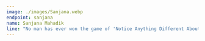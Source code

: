 ```yaml
---
image: ./images/Sanjana.webp
endpoint: sanjana
name: Sanjana Mahadik
line: "No man has ever won the game of 'Notice Anything Different About Me?' For registrations, dm me on instagram"
---
```


